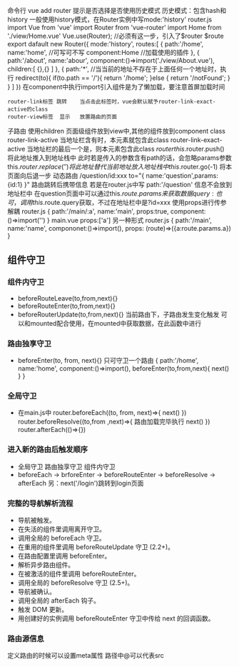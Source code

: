 命令行 vue add router
    提示是否选择是否使用历史模式
    历史模式：包含hash和history
    一般使用history模式，在Router实例中写mode:'history'
router.js
    import Vue from 'vue'
    import Router from 'vue-router'
    import Home from './view/Home.vue'
    Vue.use(Router);                     //必须有这一步，引入了$router $route
    export dafault new Router({
        mode:'history',
        routes:[
            {
                path:'/home',
                name:'home',            //可写可不写
                component:Home          //加载使用的插件
            },
            {
                path:'/about',
                name:'abour',
                component:()=>import('./view/About.vue'),
                children:[
                    {},{}
                ]
            },
            {
                path:'*',   //当当前的地址不存在于上面任何一个地址时，执行
                redirect(to){
                    if(to.path == '/'){
                        return '/home';
                    }else {
                        return '/notFound';
                }
            }
        ]
    })
在component中执行import引入组件是为了懒加载，要注意首屏加载时间

    router-link标签 跳转    当点击此标签时，vue会默认赋予router-link-exact-active的class
    router-view标签  显示   放置路由的页面
子路由
    使用children
页面级组件放到view中,其他的组件放到component
class
    router-link-active  当地址栏含有时，本元素就包含此class
    router-link-exact-active    当地址栏的最后一个是，则本元素包含此class
$router
    this.$router.push()     将此地址推入到地址栈中
                            此时若是传入的参数含有path的话，会忽略params参数
    this.$router.replace('')    将此地址替代当前地址放入地址栈中
    this.$router.go(-1)      将本页面向后退一步
动态路由
    /question/id:xxx 
    to="{ name:'question',params:{id:1} }"    路由跳转后携带信息
        若是在router.js中写 path:'/question' 信息不会放到地址栏中
    在question页面中可以通过this.$route.params来获取数据
    query:{}    也可，调用this.$route.query获取，不过在地址栏中是?id=xxx
使用props进行传参解耦
    router.js
        {
            path:'/main/:a',
            name:'main',
            props:true,
            component:()=>import('')
        }
    main.vue
        props:['a']
    另一种形式
    router.js
        {
            path:'/main',
            name:'name',
            compononet:()=>import(),
            props: (route)=>({a:route.params.a})
        }

## 组件守卫
### 组件内守卫
- beforeRouteLeave(to,from,next){}
- beforeRouteEnter(to,from,next){}
- beforeRouterUpdate(to,from,next){} 当前路由下，子路由发生变化触发  可以和mounted配合使用，在mounted中获取数据，在此函数中进行
### 路由独享守卫
- beforeEnter(to, from, next){}  只可守卫一个路由
{
    path:'/home',
    name:'home',
    component:()=>import(),
    beforeEnter(to,from,next){
        next()
    }
}
### 全局守卫
- 在main.js中
router.beforeEach((to, from, next)=>{
    next()
})
router.beforeResolve((to,from ,next)=>{  路由加载完毕执行
    next()
})
router.afterEach(()=>{})
### 进入新的路由后触发顺序
- 全局守卫  路由独享守卫  组件内守卫
- beforeEach -> brforeEnter -> beforeRouteEnter -> beforeResolve -> afterEach
另：next('/login')跳转到login页面
### 完整的导航解析流程
- 导航被触发。
- 在失活的组件里调用离开守卫。
- 调用全局的 beforeEach 守卫。
- 在重用的组件里调用 beforeRouteUpdate 守卫 (2.2+)。
- 在路由配置里调用 beforeEnter。
- 解析异步路由组件。
- 在被激活的组件里调用 beforeRouteEnter。
- 调用全局的 beforeResolve 守卫 (2.5+)。
- 导航被确认。
- 调用全局的 afterEach 钩子。
- 触发 DOM 更新。
- 用创建好的实例调用 beforeRouteEnter 守卫中传给 next 的回调函数。
### 路由源信息
定义路由的时候可以设置meta属性
路径中@可以代表src
